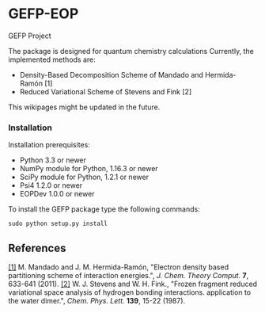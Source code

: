 GEFP-EOP
========

GEFP Project

The package is designed for quantum chemistry calculations
Currently, the implemented methods are:

* Density-Based Decomposition Scheme of Mandado and Hermida-Ramón [1]
* Reduced Variational Scheme of Stevens and Fink [2]
   
This wikipages might be updated in the future.

### Installation ###

Installation prerequisites:
- Python 3.3 or newer
- NumPy module for Python, 1.16.3 or newer
- SciPy module for Python, 1.2.1 or newer
- Psi4 1.2.0 or newer
- EOPDev 1.0.0 or newer

To install the GEFP package type the following commands:
```
sudo python setup.py install
```

References
----------
[[1]](https://pubs.acs.org/doi/10.1021/ct100730a) M. Mandado and J. M. Hermida-Ramón, "Electron density based partitioning scheme of interaction energies.", *J. Chem. Theory Comput.* **7**, 633-641 (2011).
[[2]](https://www.sciencedirect.com/science/article/abs/pii/0009261487801434) W. J. Stevens and W. H. Fink., "Frozen fragment reduced variational space analysis of hydrogen bonding interactions. application to the water dimer.", *Chem. Phys. Lett.* **139**, 15-22 (1987).
